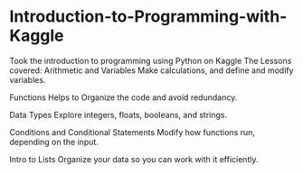 # Introduction-to-Programming-with-Kaggle
Took the introduction to programming using Python on Kaggle
The Lessons covered:
Arithmetic and Variables
Make calculations, and define and modify variables.

Functions
Helps to Organize the code and avoid redundancy.

Data Types
Explore integers, floats, booleans, and strings.

Conditions and Conditional Statements
Modify how functions run, depending on the input.

Intro to Lists
Organize your data so you can work with it efficiently.
